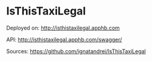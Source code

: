 # IsThisTaxiLegal


Deployed on: http://isthistaxilegal.apphb.com 
 
 
API: http://isthistaxilegal.apphb.com/swagger/ 
            

Sources: https://github.com/ignatandrei/IsThisTaxiLegal </p>


